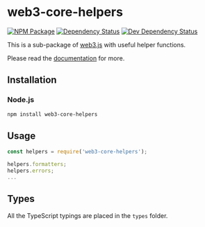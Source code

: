 # web3-core-helpers

[![NPM Package][npm-image]][npm-url] [![Dependency Status][deps-image]][deps-url] [![Dev Dependency Status][deps-dev-image]][deps-dev-url]

This is a sub-package of [web3.js][repo] with useful helper functions.

Please read the [documentation][docs] for more.

## Installation

### Node.js

```bash
npm install web3-core-helpers
```

## Usage

```js
const helpers = require('web3-core-helpers');

helpers.formatters;
helpers.errors;
...
```

## Types

All the TypeScript typings are placed in the `types` folder.

[docs]: http://web3js.readthedocs.io/en/1.0/
[repo]: https://github.com/XinFinOrg/XDC3
[npm-image]: https://img.shields.io/npm/v/web3-core-helpers.svg
[npm-url]: https://npmjs.org/package/web3-core-helpers
[deps-image]: https://david-dm.org/XinFinOrg/XDC3/1.x/status.svg?path=packages/web3-core-helpers
[deps-url]: https://david-dm.org/XinFinOrg/XDC3/1.x?path=packages/web3-core-helpers
[deps-dev-image]: https://david-dm.org/XinFinOrg/XDC3/1.x/dev-status.svg?path=packages/web3-core-helpers
[deps-dev-url]: https://david-dm.org/XinFinOrg/XDC3/1.x?type=dev&path=packages/web3-core-helpers